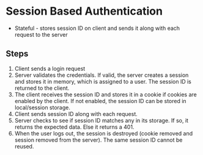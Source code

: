 # Session Based Authentication

- Stateful - stores session ID on client and sends it along with each request to the server

## Steps

1. Client sends a login request
2. Server validates the credentials. If valid, the server creates a session and stores it in memory, which is assigned to a user. The session ID is returned to the client.
3. The client receives the session ID and stores it in a cookie if cookies are enabled by the client. If not enabled, the session ID can be stored in local/session storage.
4. Client sends session ID along with each request.
5. Server checks to see if session ID matches any in its storage. If so, it returns the expected data. Else it returns a 401.
6. When the user logs out, the session is destroyed (cookie removed and session removed from the server). The same session ID cannot be reused.
